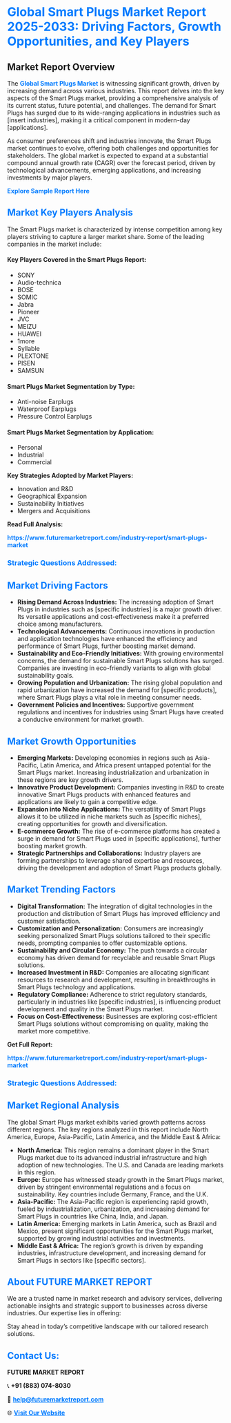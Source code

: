 <h1 style="color: #007BFF;">Global Smart Plugs Market Report 2025-2033: Driving Factors, Growth Opportunities, and Key Players</h1>

<section id="overview">
<h2>Market Report Overview</h2>
<p>The <a href="https://www.futuremarketreport.com/industry-report/smart-plugs-market" style="color: #007BFF; text-decoration: none;"><strong>Global Smart Plugs Market</strong></a> is witnessing significant growth, driven by increasing demand across various industries. This report delves into the key aspects of the Smart Plugs market, providing a comprehensive analysis of its current status, future potential, and challenges. The demand for Smart Plugs has surged due to its wide-ranging applications in industries such as [insert industries], making it a critical component in modern-day [applications].</p>
<p>As consumer preferences shift and industries innovate, the Smart Plugs market continues to evolve, offering both challenges and opportunities for stakeholders. The global market is expected to expand at a substantial compound annual growth rate (CAGR) over the forecast period, driven by technological advancements, emerging applications, and increasing investments by major players.</p>
</section>

<section id="overview">
<p><a href="https://www.futuremarketreport.com/request-sample/reportId=54867" style="color: #007BFF; text-decoration: none;"><strong>Explore Sample Report Here</strong></a></p>
</section>

<section id="key-players">
<h2 style="color: #007BFF;">Market Key Players Analysis</h2>
<p>The Smart Plugs market is characterized by intense competition among key players striving to capture a larger market share. Some of the leading companies in the market include:</p>
<h4>Key Players Covered in the Smart Plugs Report:</h4>
<ul><li>SONY</li><li>Audio-technica</li><li>BOSE</li><li>SOMIC</li><li>Jabra</li><li>Pioneer</li><li>JVC</li><li>MEIZU</li><li>HUAWEI</li><li>1more</li><li>Syllable</li><li>PLEXTONE</li><li>PISEN</li><li>SAMSUN</li></ul>
<h4>Smart Plugs Market Segmentation by Type:</h4>
<ul><li>Anti-noise Earplugs</li><li>Waterproof Earplugs</li><li>Pressure Control Earplugs</li></ul>

<h4>Smart Plugs Market Segmentation by Application:</h4>
<ul><li>Personal</li><li>Industrial</li><li>Commercial</li></ul>
<p><strong>Key Strategies Adopted by Market Players:</strong></p>
<ul>
<li>Innovation and R&D</li>
<li>Geographical Expansion</li>
<li>Sustainability Initiatives</li>
<li>Mergers and Acquisitions</li>
</ul>
</section>

<section>
<p><strong>Read Full Analysis: </strong></p><a href="https://www.futuremarketreport.com/industry-report/smart-plugs-market" style="color: #007BFF; text-decoration: none;"><strong>https://www.futuremarketreport.com/industry-report/smart-plugs-market</strong></a>
<h3 style="color: #007BFF;">Strategic Questions Addressed:</h3>
</section>

<section id="driving-factors">
<h2 style="color: #007BFF;">Market Driving Factors</h2>
<ul>
<li><strong>Rising Demand Across Industries:</strong> The increasing adoption of Smart Plugs in industries such as [specific industries] is a major growth driver. Its versatile applications and cost-effectiveness make it a preferred choice among manufacturers.</li>
<li><strong>Technological Advancements:</strong> Continuous innovations in production and application technologies have enhanced the efficiency and performance of Smart Plugs, further boosting market demand.</li>
<li><strong>Sustainability and Eco-Friendly Initiatives:</strong> With growing environmental concerns, the demand for sustainable Smart Plugs solutions has surged. Companies are investing in eco-friendly variants to align with global sustainability goals.</li>
<li><strong>Growing Population and Urbanization:</strong> The rising global population and rapid urbanization have increased the demand for [specific products], where Smart Plugs plays a vital role in meeting consumer needs.</li>
<li><strong>Government Policies and Incentives:</strong> Supportive government regulations and incentives for industries using Smart Plugs have created a conducive environment for market growth.</li>
</ul>
</section>

<section id="growth-opportunities">
<h2 style="color: #007BFF;">Market Growth Opportunities</h2>
<ul>
<li><strong>Emerging Markets:</strong> Developing economies in regions such as Asia-Pacific, Latin America, and Africa present untapped potential for the Smart Plugs market. Increasing industrialization and urbanization in these regions are key growth drivers.</li>
<li><strong>Innovative Product Development:</strong> Companies investing in R&D to create innovative Smart Plugs products with enhanced features and applications are likely to gain a competitive edge.</li>
<li><strong>Expansion into Niche Applications:</strong> The versatility of Smart Plugs allows it to be utilized in niche markets such as [specific niches], creating opportunities for growth and diversification.</li>
<li><strong>E-commerce Growth:</strong> The rise of e-commerce platforms has created a surge in demand for Smart Plugs used in [specific applications], further boosting market growth.</li>
<li><strong>Strategic Partnerships and Collaborations:</strong> Industry players are forming partnerships to leverage shared expertise and resources, driving the development and adoption of Smart Plugs products globally.</li>
</ul>
</section>

<section id="trending-factors">
<h2 style="color: #007BFF;">Market Trending Factors</h2>
<ul>
<li><strong>Digital Transformation:</strong> The integration of digital technologies in the production and distribution of Smart Plugs has improved efficiency and customer satisfaction.</li>
<li><strong>Customization and Personalization:</strong> Consumers are increasingly seeking personalized Smart Plugs solutions tailored to their specific needs, prompting companies to offer customizable options.</li>
<li><strong>Sustainability and Circular Economy:</strong> The push towards a circular economy has driven demand for recyclable and reusable Smart Plugs solutions.</li>
<li><strong>Increased Investment in R&D:</strong> Companies are allocating significant resources to research and development, resulting in breakthroughs in Smart Plugs technology and applications.</li>
<li><strong>Regulatory Compliance:</strong> Adherence to strict regulatory standards, particularly in industries like [specific industries], is influencing product development and quality in the Smart Plugs market.</li>
<li><strong>Focus on Cost-Effectiveness:</strong> Businesses are exploring cost-efficient Smart Plugs solutions without compromising on quality, making the market more competitive.</li>
</ul>
</section>

<section>
<p><strong>Get Full Report: </strong></p><a href="https://www.futuremarketreport.com/industry-report/smart-plugs-market" style="color: #007BFF; text-decoration: none;"><strong>https://www.futuremarketreport.com/industry-report/smart-plugs-market</strong></a>
<h3 style="color: #007BFF;">Strategic Questions Addressed:</h3>
</section>


<section id="regional-analysis">
<h2 style="color: #007BFF;">Market Regional Analysis</h2>
<p>The global Smart Plugs market exhibits varied growth patterns across different regions. The key regions analyzed in this report include North America, Europe, Asia-Pacific, Latin America, and the Middle East & Africa:</p>
<ul>
<li><strong>North America:</strong> This region remains a dominant player in the Smart Plugs market due to its advanced industrial infrastructure and high adoption of new technologies. The U.S. and Canada are leading markets in this region.</li>
<li><strong>Europe:</strong> Europe has witnessed steady growth in the Smart Plugs market, driven by stringent environmental regulations and a focus on sustainability. Key countries include Germany, France, and the U.K.</li>
<li><strong>Asia-Pacific:</strong> The Asia-Pacific region is experiencing rapid growth, fueled by industrialization, urbanization, and increasing demand for Smart Plugs in countries like China, India, and Japan.</li>
<li><strong>Latin America:</strong> Emerging markets in Latin America, such as Brazil and Mexico, present significant opportunities for the Smart Plugs market, supported by growing industrial activities and investments.</li>
<li><strong>Middle East & Africa:</strong> The region’s growth is driven by expanding industries, infrastructure development, and increasing demand for Smart Plugs in sectors like [specific sectors].</li>
</ul>
</section>

<footer>
<h2 style="color: #007BFF;">About FUTURE MARKET REPORT</h2>
<p>We are a trusted name in market research and advisory services, delivering actionable insights and strategic support to businesses across diverse industries. Our expertise lies in offering:</p>

<p>Stay ahead in today’s competitive landscape with our tailored research solutions.</p>

<h2 style="color: #007BFF;">Contact Us:</h2>
<p><strong>FUTURE MARKET REPORT</strong></p>
<p>📞 <strong>+91 (883) 074-8030</strong></p>
<p>📧 <strong><a href="mailto:help@futuremarketreport.com" style="color: #007BFF;">help@futuremarketreport.com</a></strong></p>
<p>🌐 <strong><a href="https://www.futuremarketreport.com/" style="color: #007BFF;">Visit Our Website</a></strong></p>
</footer>